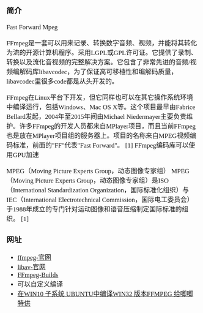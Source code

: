 <span  style="font-family: Simsun,serif; font-size: 17px; ">

### 简介

Fast Forward Mpeg

FFmpeg是一套可以用来记录、转换数字音频、视频，并能将其转化为流的开源计算机程序。采用LGPL或GPL许可证。它提供了录制、转换以及流化音视频的完整解决方案。它包含了非常先进的音频/视频编解码库libavcodec，为了保证高可移植性和编解码质量，libavcodec里很多code都是从头开发的。

FFmpeg在Linux平台下开发，但它同样也可以在其它操作系统环境中编译运行，包括Windows、Mac OS X等。这个项目最早由Fabrice Bellard发起，2004年至2015年间由Michael
Niedermayer主要负责维护。许多FFmpeg的开发人员都来自MPlayer项目，而且当前FFmpeg也是放在MPlayer项目组的服务器上。项目的名称来自MPEG视频编码标准，前面的"FF"代表"Fast Forward"。 [1]
FFmpeg编码库可以使用GPU加速

MPEG（Moving Picture Experts Group，动态图像专家组） MPEG（Moving Picture Experts Group，动态图像专家组）是ISO（International Standardization
Organization，国际标准化组织）与IEC（International Electrotechnical Commission，国际电工委员会）于1988年成立的专门针对运动图像和语音压缩制定国际标准的组织。 [1]

### 网址

- [ffmpeg-官网](http://ffmpeg.org/)
- [libav-官网](https://www.libav.org/)
- [FFmpeg-Builds](https://github.com/BtbN/FFmpeg-Builds/releases)
- 可以自定义编译
- [在WIN10 子系统 UBUNTU中编译WIN32 版本FFMPEG 给唧唧特供](https://blog.acesheep.com/index.php/archives/783/)

</span>